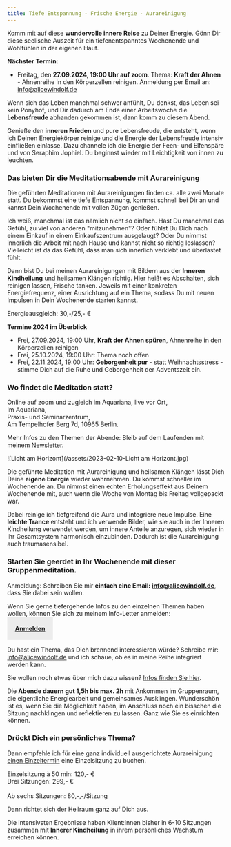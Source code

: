 ```yaml
---
title: Tiefe Entspannung - Frische Energie - Aurareinigung
---
```

Komm mit auf diese **wundervolle innere Reise** zu Deiner Energie. Gönn Dir diese seelische Auszeit für ein tiefenentspanntes Wochenende und Wohlfühlen in der eigenen Haut. 

**Nächster Termin:**  
- Freitag, den **27.09.2024, 19:00 Uhr auf zoom**. Thema: **Kraft der Ahnen** - Ahnenreihe in den Körperzellen reinigen. Anmeldung per Email an: info@alicewindolf.de

Wenn sich das Leben manchmal schwer anfühlt, Du denkst, das Leben sei kein Ponyhof, und Dir dadurch am Ende einer Arbeitswoche die **Lebensfreude** abhanden gekommen ist, dann komm zu diesem Abend. 

Genieße den **inneren Frieden** und pure Lebensfreude, die entsteht, wenn ich Deinen Energiekörper reinige und die Energie der Lebensfreude intensiv einfließen einlasse. Dazu channele ich die Energie der Feen- und Elfenspäre und von Seraphim Jophiel. Du beginnst wieder mit Leichtigkeit von innen zu leuchten. 

### Das bieten Dir die Meditationsabende mit Aurareinigung
Die geführten Meditationen mit Aurareinigungen finden ca. alle zwei Monate statt. Du bekommst eine tiefe Entspannung, kommst schnell bei Dir an und kannst Dein Wochenende mit vollen Zügen genießen. 

Ich weiß, manchmal ist das nämlich nicht so einfach. Hast Du manchmal das Gefühl, zu viel von anderen "mitzunehmen"? Oder fühlst Du Dich nach einem Einkauf in einem Einkaufszentrum  ausgelaugt? Oder Du nimmst innerlich die Arbeit mit nach Hause und kannst nicht so richtig loslassen? Vielleicht ist da das Gefühl, dass man sich innerlich verklebt und überlastet fühlt. 

Dann bist Du bei meinen Aurareinigungen mit Bildern aus der **Inneren Kindheilung** und heilsamen Klängen richtig. Hier heißt es Abschalten, sich reinigen lassen, Frische tanken. Jeweils mit einer konkreten Energiefrequenz, einer Ausrichtung auf ein Thema, sodass Du mit neuen Impulsen in Dein Wochenende starten kannst.

Energieausgleich: 30,-/25,- € 

**Termine 2024 im Überblick**  
- Frei, 27.09.2024, 19:00 Uhr, **Kraft der Ahnen spüren**, Ahnenreihe in den Körperzellen reinigen
- Frei, 25.10.2024, 19:00 Uhr: Thema noch offen
- Frei, 22.11.2024, 19:00 Uhr: **Geborgenheit pur** - statt Weihnachtsstress - stimme Dich auf die Ruhe und Geborgenheit der Adventszeit ein. 

### Wo findet die Meditation statt?  
Online auf zoom und zugleich im Aquariana, live vor Ort, 
</br>Im Aquariana,
</br>Praxis- und Seminarzentrum, 
</br> Am Tempelhofer Berg 7d, 10965 Berlin. 

Mehr Infos zu den Themen der Abende: Bleib auf dem Laufenden mit meinem [Newsletter](alicewindolf.de/2021/04/21/Landingspage-Newsletteranmeldung.html). 

![Licht am Horizont](/assets/2023-02-10-Licht am Horizont.jpg)

Die geführte Meditation mit Aurareinigung und heilsamen Klängen lässt Dich Deine **eigene Energie** wieder wahrnehmen. Du kommst schneller im Wochenende an. Du nimmst einen echten Erholungseffekt aus Deinem Wochenende mit, auch wenn die Woche von Montag bis Freitag vollgepackt war. 

Dabei reinige ich tiefgreifend die Aura und integriere neue Impulse. Eine **leichte Trance** entsteht und ich verwende Bilder, wie sie auch in der Inneren Kindheilung verwendet werden, um innere Anteile anzuregen, sich wieder in Ihr Gesamtsystem harmonisch einzubinden. Dadurch ist die Aurareinigung auch traumasensibel. 

### Starten Sie geerdet in Ihr Wochenende mit dieser Gruppenmeditation. 

Anmeldung: Schreiben Sie mir **einfach eine Email: info@alicewindolf.de**, dass Sie dabei sein wollen. 

Wenn Sie gerne tiefergehende Infos zu den einzelnen Themen haben wollen, können Sie sich zu meinem Info-Letter anmelden:  
<span style='display:inline-block;padding:18px;background:#ececec'>
**[Anmelden](/2021/04/21/Landingspage-Newsletteranmeldung.html)**
</span>

Du hast ein Thema, das Dich brennend interessieren würde? Schreibe mir: info@alicewindolf.de und ich schaue, ob es in meine Reihe integriert werden kann. 

Sie wollen noch etwas über mich dazu wissen? [Infos finden Sie hier](/about/). 

Die **Abende dauern gut 1,5h bis max. 2h** mit Ankommen im Gruppenraum, die eigentliche Energiearbeit und gemeinsames Ausklingen. Wunderschön ist es, wenn Sie die Möglichkeit haben, im Anschluss noch ein bisschen die Sitzung nachklingen und reflektieren zu lassen. Ganz wie Sie es einrichten können.  

### Drückt Dich ein persönliches Thema? 
Dann empfehle ich für eine ganz individuell ausgerichtete Aurareinigung [einen Einzeltermin](/2021/03/19/Einzelsitzungen.html) eine Einzelsitzung zu buchen. 

Einzelsitzung à 50 min: 120,- €
<br>Drei Sitzungen: 299,- €</br>
<br>Ab sechs Sitzungen: 80,-,-/Sitzung</br>

Dann richtet sich der Heilraum ganz auf Dich aus. 

Die intensivsten Ergebnisse haben Klient:innen bisher in 6-10 Sitzungen zusammen mit **Innerer Kindheilung** in ihrem persönliches Wachstum erreichen können. 

